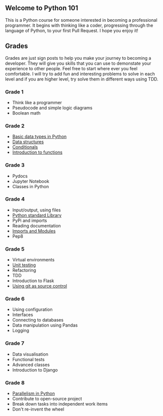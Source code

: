 ## Welcome to Python 101

This is a Python course for someone interested in becoming a professional programmer. It begins with thinking like a coder, progressing through the language of Python, to your first Pull Request. I hope you enjoy it! 

## Grades

Grades are just sign posts to help you make your journey to becoming a developer. They will give you skills that you can use to demonstate your experience to other people. Feel free to start where ever you feel comfortable. I will try to add fun and interesting problems to solve in each level and if you are higher level, try solve them in different ways using TDD. 

### Grade 1
* Think like a programmer
* Pseudocode and simple logic diagrams
* Boolean math

### Grade 2
* [Basic data types in Python](basic-data-types.md)
* [Data structures](data_structures.md)
* [Conditionals](conditionals.md)
* [Introduction to functions](functions.md)

### Grade 3
* Pydocs
* Jupyter Notebook
* Classes in Python

### Grade 4
* Input/output, using files
* [Python standard Library](python-standard-library.md)
* PyPi and imports
* Reading documentation
* [Imports and Modules](imports-and-modules.md)
* Pep8

### Grade 5
* Virtual environments
* [Unit testing](unit-testing.md)
* Refactoring
* TDD
* Introduction to Flask
* [Using git as source control](using-git.md)

### Grade 6
* Using configuration
* Interfaces
* Connecting to databases
* Data manipulation using Pandas
* Logging

### Grade 7
* Data visualisation
* Functional tests
* Advanced classes
* Introduction to Django

### Grade 8
* [Parallelism in Python](parallelism.md)
* Contribute to open-source project
* Break down tasks into independent work items
* Don't re-invent the wheel
